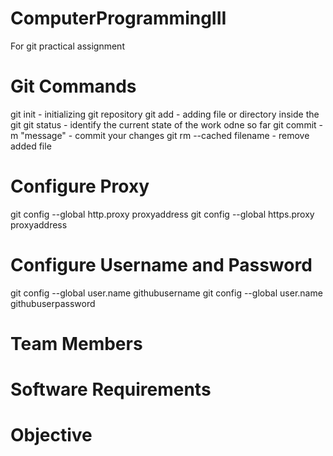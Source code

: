 # ComputerProgrammingIII
For git practical assignment

Git Commands
============
git init - initializing git repository
git add - adding file or directory inside the git
git status - identify the current state of the work odne so far
git commit -m "message" - commit your changes
git rm --cached filename - remove added file

Configure Proxy
===============
git config --global http.proxy proxyaddress
git config --global https.proxy proxyaddress

Configure Username and Password
===============================
git config --global user.name githubusername
git config --global user.name githubuserpassword

Team Members
============


Software Requirements
=====================


Objective
=========

